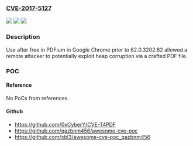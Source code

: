 ### [CVE-2017-5127](https://cve.mitre.org/cgi-bin/cvename.cgi?name=CVE-2017-5127)
![](https://img.shields.io/static/v1?label=Product&message=Google%20Chrome%20prior%20to%2062.0.3202.62&color=blue)
![](https://img.shields.io/static/v1?label=Version&message=n%2Fa&color=blue)
![](https://img.shields.io/static/v1?label=Vulnerability&message=Use%20after%20free&color=brighgreen)

### Description

Use after free in PDFium in Google Chrome prior to 62.0.3202.62 allowed a remote attacker to potentially exploit heap corruption via a crafted PDF file.

### POC

#### Reference
No PoCs from references.

#### Github
- https://github.com/0xCyberY/CVE-T4PDF
- https://github.com/qazbnm456/awesome-cve-poc
- https://github.com/xbl3/awesome-cve-poc_qazbnm456

